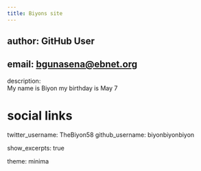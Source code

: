 ```yaml
---
title: Biyons site
---
```

author: GitHub User
---
email: bgunasena@ebnet.org
---
description:  
  My name is Biyon my birthday is May 7
# social links
twitter_username: TheBiyon58 
github_username:  biyonbiyonbiyon 

show_excerpts: true

theme: minima
